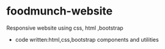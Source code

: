 # foodmunch-website
Responsive website using css, html ,bootstrap
- code written:html,css,bootstrap components and utilities
